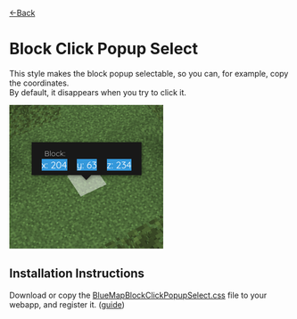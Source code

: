 [←Back](..)

# Block Click Popup Select

This style makes the block popup selectable, so you can, for example, copy the coordinates.\
By default, it disappears when you try to click it.

![screenshot showing the x,y,z in the block popup coordinates selected](example.png)

## Installation Instructions

Download or copy the [BlueMapBlockClickPopupSelect.css](BlueMapBlockClickPopupSelect.css) file to your webapp, and register it.
([guide](https://bluemap.bluecolored.de/community/Customisation.html#theme-and-look))
